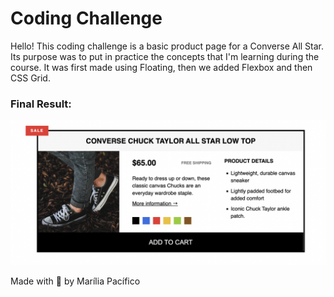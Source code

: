 <h1> Coding Challenge </h1>

<p> Hello! This coding challenge is a basic product page for a Converse All Star. Its purpose was to put in practice the concepts that I'm learning during the course. It was first made using Floating, then we added Flexbox and then CSS Grid. </p>

<h3> Final Result: </h3>

<img src="img/final-page.png">

<p> Made with 💖 by Marília Pacífico </p>
